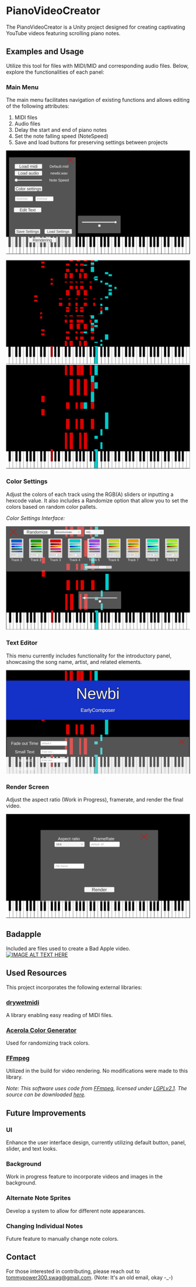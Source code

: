# PianoVideoCreator

The PianoVideoCreator is a Unity project designed for creating captivating YouTube videos featuring scrolling piano notes.

## Examples and Usage

Utilize this tool for files with MIDI/MID and corresponding audio files. Below, explore the functionalities of each panel:

### Main Menu
The main menu facilitates navigation of existing functions and allows editing of the following attributes:
1. MIDI files
2. Audio files
3. Delay the start and end of piano notes
4. Set the note falling speed (NoteSpeed)
5. Save and load buttons for preserving settings between projects

![Main Menu](<mainmenu.PNG>)

![Low Note Speed](<slownotespeed.PNG>)
![High Note Speed](<fastnotespeed.PNG>)

### Color Settings
Adjust the colors of each track using the RGB(A) sliders or inputting a hexcode value.
It also includes a Randomize option that allow you to set the colors based on random color pallets.

*Color Settings Interface:*

![Color Settings](<colorsettings.PNG>)

### Text Editor
This menu currently includes functionality for the introductory panel, showcasing the song name, artist, and related elements.

![Text Editor](<titlesettings.PNG>)

### Render Screen
Adjust the aspect ratio (Work in Progress), framerate, and render the final video.

![Render Screen](<rendering.PNG>)

## Badapple
Included are files used to create a Bad Apple video. 
[![IMAGE ALT TEXT HERE](https://youtu.be/aXvx0wUw7TA)](https://youtu.be/aXvx0wUw7TA)

## Used Resources

This project incorporates the following external libraries:

### [drywetmidi](https://github.com/melanchall/drywetmidi)
A library enabling easy reading of MIDI files.

### [Acerola Color Generator](https://acerola.gg/colors.html)
Used for randomizing track colors.

### [FFmpeg](http://ffmpeg.org)
Utilized in the build for video rendering. No modifications were made to this library.

*Note: This software uses code from [FFmpeg](http://ffmpeg.org), licensed under [LGPLv2.1](http://www.gnu.org/licenses/old-licenses/lgpl-2.1.html). The source can be downloaded [here](<link_to_your_sources>).* 

## Future Improvements

### UI
Enhance the user interface design, currently utilizing default button, panel, slider, and text looks.

### Background
Work in progress feature to incorporate videos and images in the background.

### Alternate Note Sprites
Develop a system to allow for different note appearances.

### Changing Individual Notes
Future feature to manually change note colors.

## Contact

For those interested in contributing, please reach out to tommypower300.swag@gmail.com. (Note: It's an old email, okay -_-)
